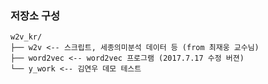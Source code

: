 ### 저장소 구성 ###

```
w2v_kr/
├── w2v <-- 스크립트, 세종의미분석 데이터 등 (from 최재웅 교수님)
├── word2vec <-- word2vec 프로그램 (2017.7.17 수정 버젼)
└── y_work <-- 김연우 데모 테스트 
```
